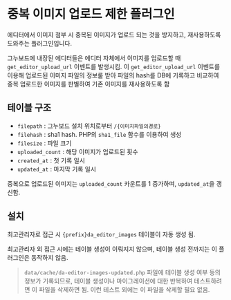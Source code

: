 # 중복 이미지 업로드 제한 플러그인

에디터에서 이미지 첨부 시 중복된 이미지가 업로드 되는 것을 방지하고, 재사용하도록 도와주는 플러그인입니다.


그누보드에 내장된 에디터들은 에디터 자체에서 이미지를 업로드할 때 `get_editor_upload_url` 이벤트를 발생시킴. 이 `get_editor_upload_url` 이벤트를 이용해 업로드된 이미지 파일의 정보룰 받아 파일의 hash를 DB에 기록하고 비교하여 중복 업로드한 이미지를 판별하여 기존 이미지를 재사용하도록 함


## 테이블 구조
- `filepath` : 그누보드 설치 위치로부터 `/{이미지파일의경로}`
- `filehash` : sha1 hash. PHP의 `sha1_file` 함수를 이용하여 생성
- `filesize` : 파일 크기
- `uploaded_count` : 해당 이미지가 업로드된 횟수
- `created_at` : 첫 기록 일시
- `updated_at` : 마지막 기록 일시

중복으로 업로드된 이미지는 `uploaded_count` 카운트를 1 증가하며, `updated_at`을 갱신함.


## 설치
최고관리자로 접근 시 `{prefix}da_editor_images` 테이블이 자동 생성 됨.

최고관리자 외 접근 시에는 테이블 생성이 이뤄지지 않으며, 테이블 생성 전까지는 이 플러그인은 동작하지 않음.

> `data/cache/da-editor-images-updated.php` 파일에 테이블 생성 여부 등의 정보가 기록되므로, 테이블 생성이나 마이그레이션에 대한 반복하여 테스트하려면 이 파일을 삭제하면 됨.
> 이런 테스트 외에는 이 파일을 삭제할 필요 없음.
